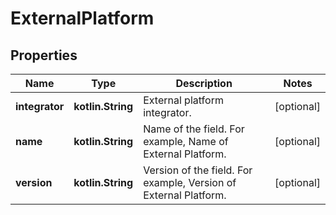 
# ExternalPlatform

## Properties
Name | Type | Description | Notes
------------ | ------------- | ------------- | -------------
**integrator** | **kotlin.String** | External platform integrator. |  [optional]
**name** | **kotlin.String** | Name of the field. For example, Name of External Platform. |  [optional]
**version** | **kotlin.String** | Version of the field. For example, Version of External Platform. |  [optional]



